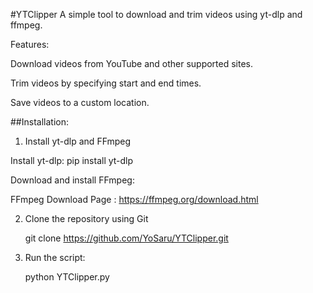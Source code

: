 #YTClipper
   A simple tool to download and trim videos using yt-dlp and ffmpeg.

   Features:
   
   Download videos from YouTube and other supported sites.
   
   Trim videos by specifying start and end times.
   
   Save videos to a custom location.


##Installation:
   1. Install yt-dlp and FFmpeg
   
   Install yt-dlp:
     pip install yt-dlp
   
   Download and install FFmpeg:
  
   FFmpeg Download Page : https://ffmpeg.org/download.html

   2. Clone the repository using Git

      git clone https://github.com/YoSaru/YTClipper.git
      
         
   3. Run the script:
      
      python YTClipper.py





